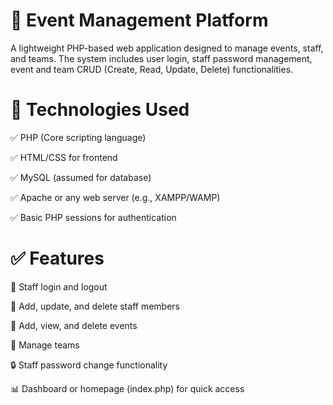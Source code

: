 
# 📅 Event Management Platform

A lightweight PHP-based web application designed to manage events, staff, and teams. The system includes user login, staff password management, event and team CRUD (Create, Read, Update, Delete) functionalities.

# 🧰 Technologies Used

✅ PHP (Core scripting language)

✅ HTML/CSS for frontend

✅ MySQL (assumed for database)

✅ Apache or any web server (e.g., XAMPP/WAMP)

✅ Basic PHP sessions for authentication

# ✅ Features

🔐 Staff login and logout

🧑 Add, update, and delete staff members

📅 Add, view, and delete events

👥 Manage teams

🔒 Staff password change functionality

📊 Dashboard or homepage (index.php) for quick access
